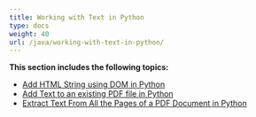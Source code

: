 ```yaml
---
title: Working with Text in Python
type: docs
weight: 40
url: /java/working-with-text-in-python/
---
```


**This section includes the following topics:**

- [Add HTML String using DOM in Python](/pdf/java/add-html-string-using-dom-in-python-html/)
- [Add Text to an existing PDF file in Python](/pdf/java/add-text-to-an-existing-pdf-file-in-python-html/)
- [Extract Text From All the Pages of a PDF Document in Python](/pdf/java/extract-text-from-all-the-pages-of-a-pdf-document-in-python-html/)
